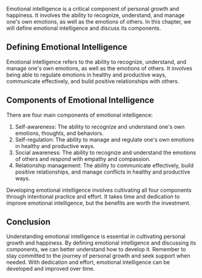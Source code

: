 
Emotional intelligence is a critical component of personal growth and happiness. It involves the ability to recognize, understand, and manage one's own emotions, as well as the emotions of others. In this chapter, we will define emotional intelligence and discuss its components.

Defining Emotional Intelligence
-------------------------------

Emotional intelligence refers to the ability to recognize, understand, and manage one's own emotions, as well as the emotions of others. It involves being able to regulate emotions in healthy and productive ways, communicate effectively, and build positive relationships with others.

Components of Emotional Intelligence
------------------------------------

There are four main components of emotional intelligence:

1. Self-awareness: The ability to recognize and understand one's own emotions, thoughts, and behaviors.
2. Self-regulation: The ability to manage and regulate one's own emotions in healthy and productive ways.
3. Social awareness: The ability to recognize and understand the emotions of others and respond with empathy and compassion.
4. Relationship management: The ability to communicate effectively, build positive relationships, and manage conflicts in healthy and productive ways.

Developing emotional intelligence involves cultivating all four components through intentional practice and effort. It takes time and dedication to improve emotional intelligence, but the benefits are worth the investment.

Conclusion
----------

Understanding emotional intelligence is essential in cultivating personal growth and happiness. By defining emotional intelligence and discussing its components, we can better understand how to develop it. Remember to stay committed to the journey of personal growth and seek support when needed. With dedication and effort, emotional intelligence can be developed and improved over time.
